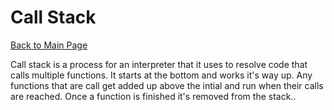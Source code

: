 # Call Stack

[Back to Main Page](README.md)

Call stack is a process for an interpreter that it uses to resolve code that calls multiple functions. It starts at the bottom and works it's way up. Any functions that are call get added up above the intial and run when their calls are reached. Once a function is finished it's removed from the stack..

